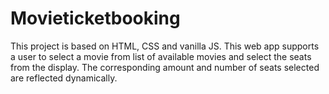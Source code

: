 # Movieticketbooking

This project is based on HTML, CSS and vanilla JS. This web app supports a user to select a movie from list of available movies and select the seats from the display. 
The corresponding amount and number of seats selected are reflected dynamically.
